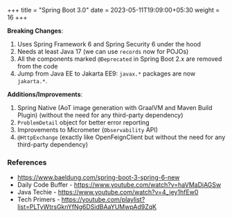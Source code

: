 +++
title = "Spring Boot 3.0"
date = 2023-05-11T19:09:00+05:30
weight = 16
+++

**Breaking Changes**:
1. Uses Spring Framework 6 and Spring Security 6 under the hood
2. Needs at least Java 17 (we can use `records` now for POJOs)
3. All the components marked `@Deprecated` in Spring Boot 2.x are removed from the code
4. Jump from Java EE to Jakarta EE9: `javax.*` packages are now `jakarta.*`.

**Additions/Improvements**:
1. Spring Native (AoT image generation with GraalVM and Maven Build Plugin) (without the need for any third-party dependency)
2. `ProblemDetail` object for better error reporting
3. Improvements to Micrometer (`Observability` API)
4. `@HttpExchange` (exactly like OpenFeignClient but without the need for any third-party dependency)

### References
- https://www.baeldung.com/spring-boot-3-spring-6-new
- Daily Code Buffer - https://www.youtube.com/watch?v=haVMaDiAGSw
- Java Techie - https://www.youtube.com/watch?v=4_jey1hfEw0
- Tech Primers - https://youtube.com/playlist?list=PLTyWtrsGknYfNg6DSidBAaYUMwpAd9ZqK